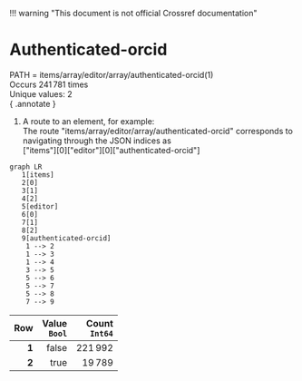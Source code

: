 !!! warning "This document is not official Crossref documentation"
# Authenticated-orcid
PATH = items/array/editor/array/authenticated-orcid(1)  
Occurs 241 781 times  
Unique values: 2  
{ .annotate }

1. A route to an element, for example:  
   The route "items/array/editor/array/authenticated-orcid" corresponds to navigating through the JSON indices as  
   ["items"][0]["editor"][0]["authenticated-orcid"]  

```mermaid
graph LR
   1[items]
   2[0]
   3[1]
   4[2]
   5[editor]
   6[0]
   7[1]
   8[2]
   9[authenticated-orcid]
    1 --> 2
    1 --> 3
    1 --> 4
    3 --> 5
    5 --> 6
    5 --> 7
    5 --> 8
    7 --> 9
```

| **Row** | **Value**<br>`Bool` | **Count**<br>`Int64` |
|--------:|--------------------:|---------------------:|
| **1**   | false               | 221 992              |
| **2**   | true                | 19 789               |

